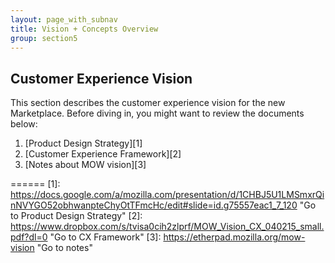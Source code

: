 ```yaml
---
layout: page_with_subnav
title: Vision + Concepts Overview
group: section5
---
```



## Customer Experience Vision

This section describes the customer experience vision for the new Marketplace. Before diving in, you might want to review the documents below:

1. [Product Design Strategy][1]
2. [Customer Experience Framework][2]
3. [Notes about MOW vision][3]





======
[1]: https://docs.google.com/a/mozilla.com/presentation/d/1CHBJ5U1LMSmxrQinNVYGO52obhwanpteChyOtTFmcHc/edit#slide=id.g75557eac1_7_120 "Go to Product Design Strategy"
[2]: https://www.dropbox.com/s/tvisa0cih2zlprf/MOW_Vision_CX_040215_small.pdf?dl=0 "Go to CX Framework"
[3]: https://etherpad.mozilla.org/mow-vision "Go to notes"




&nbsp;
<br/>
&nbsp;
&nbsp;
<br/>
&nbsp;



